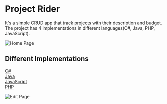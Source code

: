 # Project Rider

It's a simple CRUD app that track projects with their description and budget. The project has 4 implementations in different languages(C#, Java, PHP, JavaScript).

![Home Page](https://i.imgur.com/4DDEiE7.png)

## Different Implementations
[C#](https://github.com/Svetloslav15/Project-Rider/tree/master/C%23)</br>
[Java](https://github.com/Svetloslav15/Project-Rider/tree/master/Java)</br>
[JavaScript](https://github.com/Svetloslav15/Project-Rider/tree/master/JavaScript)</br>
[PHP](https://github.com/Svetloslav15/Project-Rider/tree/master/PHP)</br>

![Edit Page](blob:https://imgur.com/87fc2d5d-251a-479a-9504-fb1f54eb105d)
